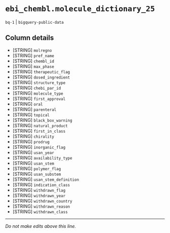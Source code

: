 # `ebi_chembl.molecule_dictionary_25`
`bq-1` | `bigquery-public-data`

## Column details
* [STRING]    `molregno`
* [STRING]    `pref_name`
* [STRING]    `chembl_id`
* [STRING]    `max_phase`
* [STRING]    `therapeutic_flag`
* [STRING]    `dosed_ingredient`
* [STRING]    `structure_type`
* [STRING]    `chebi_par_id`
* [STRING]    `molecule_type`
* [STRING]    `first_approval`
* [STRING]    `oral`
* [STRING]    `parenteral`
* [STRING]    `topical`
* [STRING]    `black_box_warning`
* [STRING]    `natural_product`
* [STRING]    `first_in_class`
* [STRING]    `chirality`
* [STRING]    `prodrug`
* [STRING]    `inorganic_flag`
* [STRING]    `usan_year`
* [STRING]    `availability_type`
* [STRING]    `usan_stem`
* [STRING]    `polymer_flag`
* [STRING]    `usan_substem`
* [STRING]    `usan_stem_definition`
* [STRING]    `indication_class`
* [STRING]    `withdrawn_flag`
* [STRING]    `withdrawn_year`
* [STRING]    `withdrawn_country`
* [STRING]    `withdrawn_reason`
* [STRING]    `withdrawn_class`

-------------------------------------------------------------------------------
*Do not make edits above this line.*
